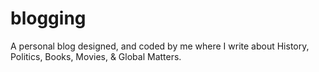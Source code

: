 # blogging
A personal blog designed, and coded by me where I write about History, Politics, Books, Movies, &amp; Global Matters.
